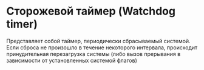 # Сторожевой таймер (Watchdog timer)

Представляет собой таймер, периодически сбрасываемый системой. Если сброса не произошло 
в течение некоторого интервала, происходит принудительная перезагрузка системы (либо вызов прерывания в зависимости от установленных системой флагов)
